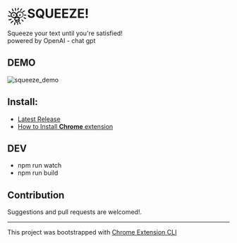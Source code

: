 # <img src="public/icons/icon_48.png" width="45" align="left"> SQUEEZE!

Squeeze your text until you're satisfied!
<br>
powered by OpenAI - chat gpt

## DEMO
![squeeze_demo](https://user-images.githubusercontent.com/63776725/232964794-2e31b0c6-0e6e-4a8f-9b35-88b919a16836.gif)

## Install:
- [Latest Release](https://github.com/kanghohyeong/squeeze/releases/tag/release_230419)
- [How to Install **Chrome** extension](https://developer.chrome.com/docs/extensions/mv3/getstarted/development-basics/#load-unpacked)

## DEV
- npm run watch
- npm run build

## Contribution

Suggestions and pull requests are welcomed!.

---

This project was bootstrapped with [Chrome Extension CLI](https://github.com/dutiyesh/chrome-extension-cli)


